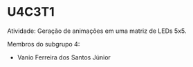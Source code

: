 # U4C3T1
Atividade: Geração de animações em uma matriz de LEDs 5x5. 

Membros do subgrupo 4:

- Vanio Ferreira dos Santos Júnior
